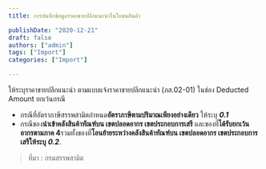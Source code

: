 ```yaml
---
title: การบันทึกข้อมูลราคาขายปลีกแนะนำในใบขนสินค้า

publishDate: "2020-12-21"
draft: false
authors: ["admin"]
tags: ["Import"]
categories: ["Import"]

---
```


ให้ระบุราคาขายปลีกแนะนำ ตามแบบแจ้งราคาขายปลีกแนะนำ (ภส.02-01) ในช่อง Deducted Amount ยกเว้นกรณี

- กรณีที่อัตราภาษีสรรพสามิตกำหนด**อัตราภาษีตามปริมาณเพียงอย่างเดียว** ให้ระบุ **_0.1_**
- กรณีของ**นำเข้าคลังสินค้าทัณฑ์บน เขตปลอดอากร เขตประกอบการเสรี** และของที่**ได้รับยกเว้นอากรตามภาค 4**รวมทั้งของที่**โอนย้ายระหว่างคลังสินค้าทัณฑ์บน เขตปลอดอากร เขตประกอบการเสรีให้ระบุ** **_0.2_**.  


> ที่มา : กรมสรรพสามิต  
